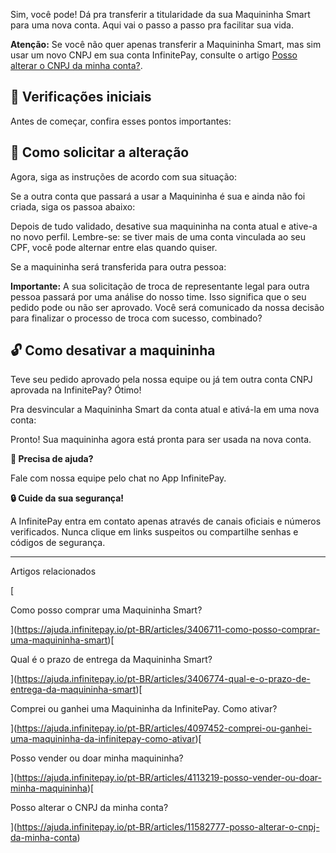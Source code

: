 Sim, você pode! Dá pra transferir a titularidade da sua Maquininha Smart para uma nova conta. Aqui vai o passo a passo pra facilitar sua vida.  
  
**Atenção:** Se você não quer apenas transferir a Maquininha Smart, mas sim usar um novo CNPJ em sua conta InfinitePay, consulte o artigo [Posso alterar o CNPJ da minha conta?](https://ajuda.infinitepay.io/pt-BR/articles/11582777-posso-alterar-o-cnpj-da-minha-conta).

## **🔎 Verificações iniciais**

Antes de começar, confira esses pontos importantes:

## **📝 Como solicitar a alteração**

Agora, siga as instruções de acordo com sua situação:

Se a outra conta que passará a usar a Maquininha é sua e ainda não foi criada, siga os passoa abaixo:

Depois de tudo validado, desative sua maquininha na conta atual e ative-a no novo perfil. Lembre-se: se tiver mais de uma conta vinculada ao seu CPF, você pode alternar entre elas quando quiser.

Se a maquininha será transferida para outra pessoa:

**Importante:** A sua solicitação de troca de representante legal para outra pessoa passará por uma análise do nosso time. Isso significa que o seu pedido pode ou não ser aprovado. Você será comunicado da nossa decisão para finalizar o processo de troca com sucesso, combinado?

## **🔓 Como desativar a maquininha**

Teve seu pedido aprovado pela nossa equipe ou já tem outra conta CNPJ aprovada na InfinitePay? Ótimo!

Pra desvincular a Maquininha Smart da conta atual e ativá-la em uma nova conta:

Pronto! Sua maquininha agora está pronta para ser usada na nova conta.

**🔔 Precisa de ajuda?**

Fale com nossa equipe pelo chat no App InfinitePay.

**🔒 Cuide da sua segurança!**

A InfinitePay entra em contato apenas através de canais oficiais e números verificados. Nunca clique em links suspeitos ou compartilhe senhas e códigos de segurança.

___

Artigos relacionados

[

Como posso comprar uma Maquininha Smart?

](https://ajuda.infinitepay.io/pt-BR/articles/3406711-como-posso-comprar-uma-maquininha-smart)[

Qual é o prazo de entrega da Maquininha Smart?

](https://ajuda.infinitepay.io/pt-BR/articles/3406774-qual-e-o-prazo-de-entrega-da-maquininha-smart)[

Comprei ou ganhei uma Maquininha da InfinitePay. Como ativar?

](https://ajuda.infinitepay.io/pt-BR/articles/4097452-comprei-ou-ganhei-uma-maquininha-da-infinitepay-como-ativar)[

Posso vender ou doar minha maquininha?

](https://ajuda.infinitepay.io/pt-BR/articles/4113219-posso-vender-ou-doar-minha-maquininha)[

Posso alterar o CNPJ da minha conta?

](https://ajuda.infinitepay.io/pt-BR/articles/11582777-posso-alterar-o-cnpj-da-minha-conta)
